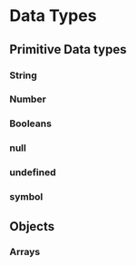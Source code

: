 # Data Types

## Primitive Data types

### String
### Number
### Booleans
### null
### undefined
### symbol

## Objects

### Arrays

